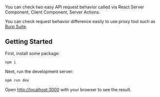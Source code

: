 You can check two easy API request behavior called via React Server Component, Client Component, Server Actions.

You can check request behavior difference easily to use proxy tool such as [Burp Suite](https://portswigger.net/burp).

## Getting Started
First, install some package:

```bash
npm i
```

Next, run the development server:

```bash
npm run dev
```

Open [http://localhost:3000](http://localhost:3000) with your browser to see the result.

